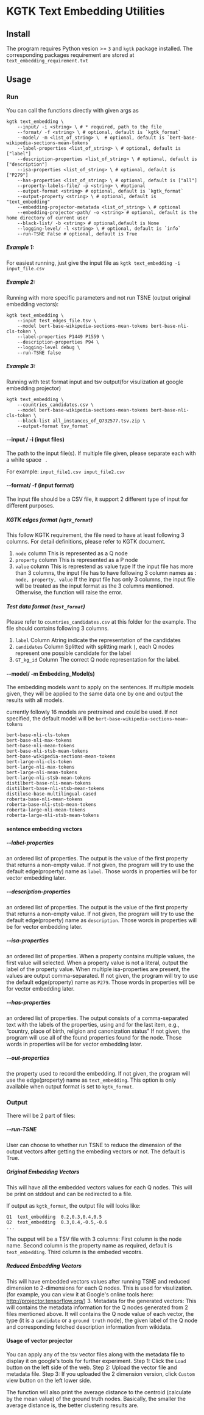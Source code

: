 # KGTK Text Embedding Utilities
## Install
The program requires Python vesion >= `3` and `kgtk` package installed.
The corresponding packages requirement are stored at `text_embedding_requirement.txt`

## Usage
### Run
You can call the functions directly with given args as 
```
kgtk text_embedding \ 
    --input/ -i <string> \ # * required, path to the file
    --format/ -f <string> \ # optional, default is `kgtk_format`
    --model/ -m <list_of_string> \  # optional, default is `bert-base-wikipedia-sections-mean-tokens`
    --label-properties <list_of_string> \ # optional, default is ["label"]
    --description-properties <list_of_string> \ # optional, default is ["description"]
    --isa-properties <list_of_string> \ # optional, default is ["P279"]
    --has-properties <list_of_string> \ # optional, default is ["all"]
    --property-labels-file/ -p <string> \ #optional
    --output-format <string> # optional, default is `kgtk_format`
    --output-property <string> \ # optional, default is "text_embedding"
    --embedding-projector-metatada <list_of_string> \ # optional
    --embedding-projector-path/ -o <string> # optional, default is the home directory of current user
    --black-list/ -b <string> # optional,default is None
    --logging-level/ -l <string> \ # optional, default is `info`
    --run-TSNE False # optional, default is True
```
##### Example 1:
For easiest running, just give the input file as 
`kgtk text_embedding -i input_file.csv`
##### Example 2:
Running with more specific parameters and not run TSNE (output original embedding vectors):
```
kgtk text_embedding \ 
    --input test_edges_file.tsv \
    --model bert-base-wikipedia-sections-mean-tokens bert-base-nli-cls-token \
    --label-properties P1449 P1559 \
    --description-properties P94 \
    --logging-level debug \
    --run-TSNE false
```
##### Example 3:
Running with test format input and tsv output(for visulization at google embedding projector)
```
kgtk text_embedding \ 
    --countries_candidates.csv \
    --model bert-base-wikipedia-sections-mean-tokens bert-base-nli-cls-token \
    --black-list all_instances_of_Q732577.tsv.zip \
    --output-format tsv_format
```

#### --input / -i (input files)
The path to the input file(s). If multiple file given, please separate each with a white space ` `.

For example: `input_file1.csv input_file2.csv`

#### --format/ -f (input format)
The input file should be a CSV file, it support 2 different type of input for different purposes.

##### KGTK edges format (`kgtk_format`)
This follow KGTK requirement, the file need to have at least following 3 columns. For detail definitions, please refer to KGTK document.
1. `node` column
This is represented as a Q node
2. `property` column
This is represented as a P node
3. `value` column
This is represtend as value type
If the input file has more than 3 columns, the input file has to have following 3 column names as : `node, property, value`
If the input file has only 3 columns, the input file will be treated as the input format as the 3 columns mentioned.
Otherwise, the function will raise the error.

##### Test data format (`test_format`)
Please refer to `countries_candidates.csv` at this folder for the example.
The file should contains following 3 columns.
1. `label` Column
Atring indicate the representation of the candidates
2. `candidates` Column
Splitted with splitting mark `|`, each Q nodes represent one possible candidate for the label
3. `GT_kg_id` Column
The correct Q node representation for the label.


#### --model/ -m Embedding_Model(s)
The embedding models want to apply on the sentences. If multiple models given, they will be applied to the same data one by one and output the results with all models.

currently followly 16 models are pretrained and could be used. If not specified, the default model will be `bert-base-wikipedia-sections-mean-tokens`
```
bert-base-nli-cls-token
bert-base-nli-max-tokens
bert-base-nli-mean-tokens
bert-base-nli-stsb-mean-tokens
bert-base-wikipedia-sections-mean-tokens
bert-large-nli-cls-token
bert-large-nli-max-tokens
bert-large-nli-mean-tokens
bert-large-nli-stsb-mean-tokens
distilbert-base-nli-mean-tokens
distilbert-base-nli-stsb-mean-tokens
distiluse-base-multilingual-cased
roberta-base-nli-mean-tokens
roberta-base-nli-stsb-mean-tokens
roberta-large-nli-mean-tokens
roberta-large-nli-stsb-mean-tokens
```
#### sentence embedding vectors
##### --label-properties
an ordered list of properties. The output is the value of the first property that returns a non-empty value. 
If not given, the program will try to use the default edge(property) name as `label`. Those words in properties will be for vector embedding later.

##### --description-properties
an ordered list of properties. The output is the value of the first property that returns a non-empty value.
If not given, the program will try to use the default edge(property) name as `description`. Those words in properties will be for vector embedding later.

##### --isa-properties
an ordered list of properties. When a property contains multiple values, the first value will selected. When a property value is not a literal, output the label of the property value. When multiple isa-properties are present, the values are output comma-separated.
If not given, the program will try to use the default edge(property) name as `P279`. Those words in properties will be for vector embedding later.

##### --has-properties
an ordered list of properties. The output consists of a comma-separated text with the labels of the properties, using and for the last item, e.g., “country, place of birth, religion and canonization status” 
If not given, the program will use all of the found properties found for the node. Those words in properties will be for vector embedding later.

##### --out-properties
the property used to record the embedding. If not given, the program will use the edge(property) name as `text_embedding`.
This option is only available when output format is set to `kgtk_format`.

### Output
There will be 2 part of files:
##### --run-TSNE
User can choose to whether run TSNE to reduce the dimension of the output vectors after getting the embeding vectors or not. The default is True.

##### Original Embedding Vectors
This will have all the embedded vectors values for each Q nodes. This will be print on stddout and can be redirected to a file.

If output as `kgtk_format`, the output file will looks like:
```
Q1  text_embedding  0.2,0.3,0.4,0.5 
Q2  text_embedding  0.3,0.4,-0.5,-0.6
...
```
The oupput will be a TSV file with 3 columns:
First column is the node name.
Second column is the property name as required, default is `text_embedding`.
Third column is the embeded vecotrs.

##### Reduced Embedding Vectors
This will have embedded vectors values after running TSNE and reduced dimension to 2-dimensions for each Q nodes. This is used for visulization. (for example, you can view it at Google's online tools here: http://projector.tensorflow.org/)
3. Metadata for the generated vectors: This will contains the metadata information for the Q nodes generated from 2 files mentioned above. It will contains the Q node value of each vector, the type (it is a `candidate` or a `ground truth` node), the given label of the Q node and corresponding fetched description information from wikidata.

#### Usage of vector projector
You can apply any of the tsv vector files along with the metadata file to display it on google's tools for further experiment.
Step 1: Click the `Load` button on the left side of the web.
Step 2: Upload the vector file and metadata file.
Step 3: If you uploaded the 2 dimension version, click `Custom` view button on the left lower side.

The function will also print the average distance to the centroid (calculate by the mean value) of the ground truth nodes. Basically, the smaller the average distance is, the better clustering results are.
